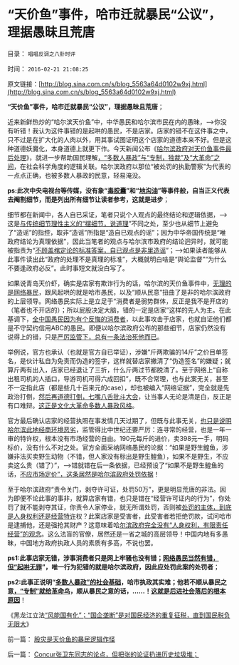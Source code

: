 # “天价鱼”事件，哈市迁就暴民“公议”，理据愚昧且荒唐

目录： `唱唱反调之八卦时评` 

时间： `2016-02-21 21:08:25` 

原文链接：[http://blog.sina.com.cn/s/blog_5563a64d0102w9xj.html](http://blog.sina.com.cn/s/blog_5563a64d0102w9xj.html)

**“天价鱼”事件，哈市迁就暴民“公议”，理据愚昧且荒唐**；

近来新鲜热炒的“哈尔滨天价鱼”中，中华愚民和哈尔滨市民在内的愚昧，——>你没有听错！我认为这件事错的是起哄的愚民，不是店家。店家的错不在这件事之中，只不过是在扩大化的人肉以外，用其事试图证明这个店家的道德本来不好。但是这种道德妖魔化，本身道德上就更下作。今天新闻公布《[哈尔滨政府对天价鱼事件最后处理](http://www.zjol.com.cn/05zjol/system/2016/02/21/021029288.shtml)》，就进一步帮助国民理解[，“多数人暴政”与“专制，独裁”及“大革命”之间](../../../2012/3/18/传统为什么是公有制？人道主义无私的虚伪性.md)，在社会科学角度的逻辑关联。哈尔滨政府以那位“被处罚的执勤警察”为代表的一点点正确，也被多数人暴政的民意，轻易淹没。

**ps:此次中央电视台等传媒，没有象“[毒胶囊](../../../2012/5/2/“谎言不要紧，只要主义真”的正义信仰.md)”和“[地沟油](../../../2014/10/6/台湾地沟油事件和分析的大结局，对民主法治的完美阐释.md)”等事件般，自当正义代表去阉割细节，而是列出所有细节让读者参考，这就是进步**；

细节都在新闻中，各人自已采证，笔者只说个人观点的最终结论和逻辑依据，——>这是[与传统细节理性主义的“摆细节，说道理](../../../2013/12/25/理性主义的细节自证循环和个人主义的实证逻辑.md)”不同之处，至少也从细节上避免了“造谣”的指控，取非“造谣”所指是“造自已观点的谣”；因为中华帝国传统是“唯政府结论为真理依据”，因此当笔者的观点与哈尔滨市政府的结论迥异时，就可能被指责为“[不顾盖棺定论的标准答案，自已观点是非里造谣](../../../2011/2/18/主张标准答案者将失去发言权.md)”；——>如果读者能够从此事件读出此“政府的处理不是真理的标准”，大概就明白啥是“舆论监督”“为什么不要逢政府必反”。此时事短文就没白写了。

如果说青岛天价虾，确实是店家有欺诈行为的话，哈尔滨的天价鱼事件中，[无理的是网络暴民](../../../2015/4/11/专制独裁的暴政,是对民粹暴民“最不坏”的替代；.md)，跟风起哄的就是哈市愚民，以及“顺从民意”扭曲了是非的哈尔滨政府的上层领导。网络愚民实际上是立足于“消费者是弱势群体，反正是我不是开店的（笔者也不开店的）；所以屁股决定大脑，错的一定是店家”这样的先人为主。在此基调下，[全中国愚民因为有个反悔的消费者](../../../2010/1/29/为什么诚信守约是普适价值观的公平标准.md)，以此事攻击于店家，也就自证他们都是不守契约信用ABC的愚民。即便以哈尔滨政府公布的那些细节，店家仍然没有说得上的错，只是[严厉监管下，总有一条法治死他而已](../../../2012/9/13/咱国的监管部门主管单位，可以凭空出世的！.md)。

举例说，官方也承认（也就是官方自已举证），涉嫌“斤两欺骗的14斤”之价目单签名，是伙计私自为免责而伪造的签字，这样就替店家撇清了“伪造签名”的嫌疑；就算斤两有出入，店家已经退让了三折，什么斤两过节都脱清了。至于网络上“自称出租司机的人插口，导游司机可得六成回扣”，既不合常理，也与此案无关，甚至不一定指此店（都是些几十百来元的case），却也被编入“网络证据”，完全就是先政治打倒，[然后再道德打倒，七嘴八舌批斗大会](../../../2010/6/27/道德自省即为善，道德律人必为恶,道德标榜则为邪.md)，让当事人无论是清是白，反正是有口难辩。[这正是文化大革命多数人暴政风格](../../../2013/8/18/实体法学视角中，文化大革命发酵的正反馈.md)。

官方最后确认店家的经营执照在事发情几天过期了，但既与此事无关，[也只是说明哈尔滨此地经商环境恶劣](../../../2012/8/21/君权神授的“消费者弱势”“客欺私店”.md)，监管得比中世纪还要严厉：连寻常的经营，也是一年一审的特许权，根本没有市场经营的自由。190元每斤的进价，卖398元一手，明码标价，没有什么不对之处。官方全面采纳网络愚民的论据：“如果是野生鳇鱼，涉嫌非法买卖野生动物（不错，但人家没有标出是野生鳇鱼），如果不是野生，不应卖这么贵（错了）”，——>错就错在后一条依据，已经预设了“如果不是野生鳇鱼的话，[不应市场定价”，这条居然是哈尔滨政府处罚依据](../../../2014/5/8/监管价格效应，被消委会和《消费者保护法》伤害的消费者.md)！

至于哈尔滨政府“责令关门，剥夺许可证，处罚50万”，更是明显荒唐的非法。因为即便不论此事的事非，就算店家有错，也只是错在“经营许可证内的行为”，你处罚了就不能剥夺其证，你责令人家停业，就无所谓处罚，否则被[处罚的主体，到底是人身权利还是经营特许](../../../2007/10/1/从《盐铁论》谈起中国人的私有财产原罪感.md)权？此案店家是受害者，此受害者若拒绝罚款，试问哈市是逮捕他，还是强抢其财产？这意味着哈[尔滨政府完全没有“人身权利，有限责任经营”的观念](../../../2013/2/19/公有制前提下“恶法亦法”与“法家暴政”等意.md)。这么法盲的官僚，居然还是一省之城的高层领导！中国内地有多愚昧，中国地方政府执政人员的素质有多高，不说也罢。

**ps1:此事店家无错，涉事消费者只是网上牢骚也没有错；[网络愚民当然有错，但“起哄无罪](../../../2012/5/2/东方传统狙击西方民主.md)”，唯一行为犯错的就是哈尔滨政府，因此应处罚此案的处罚者**；

**ps2:此事正说明“[多数人暴政”的社会基础](../../../2012/6/11/生活在社会最底层的愚民也是统治者.md)，哈市执政其实难；他若不顺从暴民之意[，“专制”就给革命鸟](../../../2012/6/11/愚民公害总是某一层次的统治者；.md)，顺从暴民之意的话，……！[这就是后进社会落后的根本原因](../../../2011/1/29/中国社会负反馈系统和后发制度劣势.md)**！

《黑龙江立法[“风能国有化”；“国企垄断”是对国民经济的重复征税，直到国民税负无限大](../../../2012/7/2/国企是对国民的重复征税，直到税负无限大.md)》

前一篇： [股灾是天价鱼的暴民逻辑作怪](../../../2016/2/25/股灾是天价鱼的暴民逻辑作怪.md)

后一篇： [Concur张卫东同志的论点，但把张的论证扔进历史垃圾堆；](../../../2015/9/24/Concur张卫东同志的论点，但把张的论证扔进历史垃圾堆；.md)

